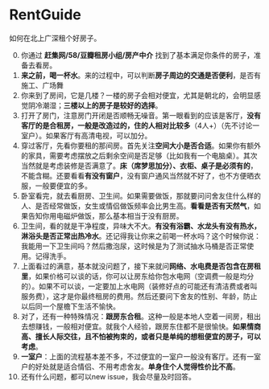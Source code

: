 # RentGuide
如何在北上广深租个好房子。

0. 你通过 **赶集网/58/豆瓣租房小组/房产中介** 找到了基本满足你条件的房子，准备去看房。
1. **来之前，喝一杯水**。来的过程中，可以判断**房子周边的交通是否便利**，是否有施工、广场舞
2. 你来到了房间，它是几楼？一楼的房子会相对便宜，尤其是朝北的，会明显感觉阴冷潮湿；**三楼以上的房子是较好的选择**。
3. 打开了房门，注意房门开闭是否顺畅无噪音。第一眼看到的应该是客厅，**没有客厅的是合租房，一般是改造过的，住的人相对比较多**（4人+）（先不讨论一室户）。如果客厅有高清电视，可以加分。
4. 穿过客厅，先看你要租的那间房。首先关注**空间大小是否合适**。如果你有额外的家具，需要考虑摆放之后剩余空间是否足够（比如我有一个电脑桌）。其次当然就是考虑装修是否满意了。**床（席梦思加分）、衣柜、桌子是必须有的**，不能含糊。还要看看**有没有窗户**，没有窗户通风当然就不好了，也不方便晒衣服，一般要便宜的多。
5. 卧室看完，就去看厨房、卫生间。如果需要做饭，那就要问问舍友住什么样的人、是否经常做饭，女生或情侣做饭频率会比男生高。**看看是否有天然气**，如果告知你用电磁炉做饭，那么基本相当于没有厨房。
6. 卫生间，看的就是干净程度，异味大不大。**有没有浴霸、水龙头有没有热水，淋浴头是否正常出热冷水**。还记得我让你来之前喝一杯水吗？这个时候你说：我能用一下卫生间吗？然后撒泡尿，这时候是为了测试抽水马桶是否正常使用。记得洗手。
7. 上面看过的满意，基本就没问题了，接下来就问**网络、水电费是否包含在房租里**，如果价格可以谈的话，你可以让房东给你包水电网（空调费一般是均分的）。如果不可以谈，一定要加上水电网（装修好点的可能还有清洁费或者叫服务费），这才是你最终租房的费用。然后还要问下舍友的性别、年龄，防止以后同一个屋檐下生活不愉快。
8. 对了，还有一种特殊情况：**跟房东合租**。这种一般是本地人空着一间房，租出去想赚钱，一般相对便宜。就我个人经验，跟房东住都不是很愉快。**如果情商高、擅长人际交往，且不怕被拘束的，或者只是单纯的想租便宜的房子，可以考虑**。
9. **一室户**：上面的流程基本差不多，不过便宜的一室户一般没有客厅。还有一室户的好处就是适合情侣、不用考虑舍友。**单身住个人觉得性价比不高**。
10. 还有什么问题，都可以new issue，我会尽量及时回答。
